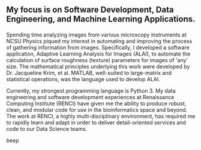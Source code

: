 ## <p> My focus is on Software Development, Data Engineering, and Machine Learning Applications.  
Spending time analyzing images from various microscopy instruments
at NCSU Physics piqued my interest in automating and improving the
process of gathering information from images. Specifically, I
developed a software application, Adaptive Learning Analysis for Images (ALAI),
to automate the calculation of surface roughness (texture) parameters 
for images of 'any' size. The mathematical principles underlying this work 
were developed by Dr. Jacqueline Krim, et al. MATLAB, well-suited to large-matrix
and statistical operations, was the language used to develop ALAI. </p>

<p>Currently, my strongest programming language is Python 3. My data engineering and software development experiences at 
Renaissance Computing Institute (RENCI) have given me the ability to produce 
robust, clean, and modular code for use in the bioinformatics space and beyond. 
The work at RENCI, a highly multi-disciplinary environment, has required me to
rapidly learn and adapt in order to deliver detail-oriented services and code 
to our Data Science teams.</p>

beep